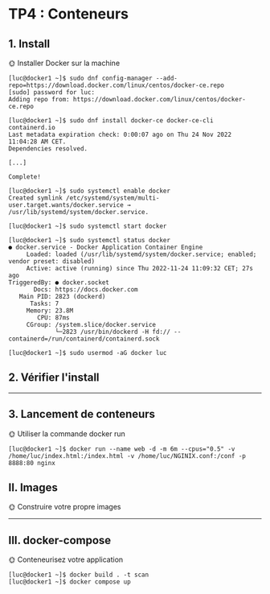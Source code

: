 # TP4 : Conteneurs
## 1. Install

🌞 Installer Docker sur la machine

```
[luc@docker1 ~]$ sudo dnf config-manager --add-repo=https://download.docker.com/linux/centos/docker-ce.repo
[sudo] password for luc:
Adding repo from: https://download.docker.com/linux/centos/docker-ce.repo
```
```
[luc@docker1 ~]$ sudo dnf install docker-ce docker-ce-cli containerd.io
Last metadata expiration check: 0:00:07 ago on Thu 24 Nov 2022 11:04:28 AM CET.
Dependencies resolved.

[...]

Complete!
```
```
[luc@docker1 ~]$ sudo systemctl enable docker
Created symlink /etc/systemd/system/multi-user.target.wants/docker.service → /usr/lib/systemd/system/docker.service.

[luc@docker1 ~]$ sudo systemctl start docker
```
```
[luc@docker1 ~]$ sudo systemctl status docker
● docker.service - Docker Application Container Engine
     Loaded: loaded (/usr/lib/systemd/system/docker.service; enabled; vendor preset: disabled)
     Active: active (running) since Thu 2022-11-24 11:09:32 CET; 27s ago
TriggeredBy: ● docker.socket
       Docs: https://docs.docker.com
   Main PID: 2823 (dockerd)
      Tasks: 7
     Memory: 23.8M
        CPU: 87ms
     CGroup: /system.slice/docker.service
             └─2823 /usr/bin/dockerd -H fd:// --containerd=/run/containerd/containerd.sock
```
```
[luc@docker1 ~]$ sudo usermod -aG docker luc
```
## 2. Vérifier l'install
---
## 3. Lancement de conteneurs

🌞 Utiliser la commande docker run

```
[luc@docker1 ~]$ docker run --name web -d -m 6m --cpus="0.5" -v /home/luc/index.html:/index.html -v /home/luc/NGINIX.conf:/conf -p 8888:80 nginx
```
## II. Images
🌞 Construire votre propre images

---
## III. docker-compose
🌞 Conteneurisez votre application

```
[luc@docker1 ~]$ docker build . -t scan
[luc@docker1 ~]$ docker compose up
```